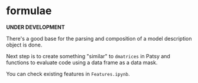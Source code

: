 # formulae

**UNDER DEVELOPMENT**

There's a good base for the parsing and composition of a model description object is done.

Next step is to create something "similar" to `dmatrices` in Patsy and functions to evaluate
code using a data frame as a data mask.

You can check existing features in `Features.ipynb`.
